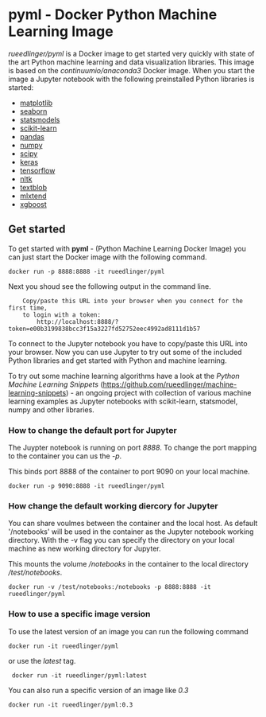 # pyml - Docker Python Machine Learning Image
_rueedlinger/pyml_ is a Docker image to get started very quickly with state of the art Python machine learning and data visualization libraries. This image is based on the _continuumio/anaconda3_ Docker image. When you start the image a Jupyter notebook with the following preinstalled Python libraries is started:

- [matplotlib](https://matplotlib.org/)
- [seaborn](https://seaborn.pydata.org/)
- [statsmodels](http://www.statsmodels.org/)
- [scikit-learn](http://scikit-learn.org/) 
- [pandas](http://pandas.pydata.org/) 
- [numpy](http://www.numpy.org/) 
- [scipy](https://www.scipy.org/) 
- [keras](https://keras.io/)
- [tensorflow](https://www.tensorflow.org/)
- [nltk](http://www.nltk.org/)
- [textblob](https://textblob.readthedocs.io)
- [mlxtend](http://rasbt.github.io/mlxtend/)
- [xgboost](https://xgboost.readthedocs.io/) 
    

## Get started

To get started with __pyml__ - (Python Machine Learning Docker Image) you can just start the Docker image with the following command.  

    docker run -p 8888:8888 -it rueedlinger/pyml

Next you shoud see the following output in the command line.

        Copy/paste this URL into your browser when you connect for the first time,
        to login with a token:
            http://localhost:8888/?token=e00b3199838bcc3f15a3227fd52752eec4992ad8111d1b57

To connect to the Jupyter notebook you have to copy/paste this URL into your browser. Now you can use Jupyter 
to try out some of the included Python libraries and get started with Python and machine learning.

To try out some machine learning algorithms have a look at the _Python Machine Learning Snippets_ (https://github.com/rueedlinger/machine-learning-snippets) - an ongoing project with collection of various machine learning examples as Jupyter notebooks 
with scikit-learn, statsmodel, numpy and other libraries.


### How to change the default port for Jupyter
The Juypter notebook is running on port _8888_. To change the port mapping to the 
container you can us the _-p_. 

This binds port 8888 of the container to port 9090 on your local machine.
    
    docker run -p 9090:8888 -it rueedlinger/pyml

### How change the default working diercory for Jupyter
You can share voulmes between the container and the local host. 
As default '/notebooks' will be used in the container as the Jupyter notebook 
working directory. With the -v flag you can specify the directory on your local machine as 
new working directory for Jupyter.

This mounts the volume _/notebooks_ in the container to the local directory _/test/notebooks_.

    docker run -v /test/notebooks:/notebooks -p 8888:8888 -it rueedlinger/pyml

### How to use a specific image version
To use the latest version of an image you can run the following command

    docker run -it rueedlinger/pyml
    
or use the _latest_ tag.

     docker run -it rueedlinger/pyml:latest
    
You can also run a specific version of an image like _0.3_

    docker run -it rueedlinger/pyml:0.3